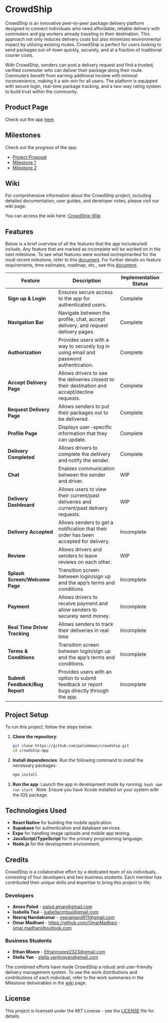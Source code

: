 # CrowdShip

CrowdShip is an innovative peer-to-peer package delivery platform designed to connect individuals who need affordable, reliable delivery with commuters and gig workers already traveling to their destination. This approach not only reduces delivery costs but also minimizes environmental impact by utilizing existing routes. CrowdShip is perfect for users looking to send packages out-of-town quickly, securely, and at a fraction of traditional courier costs.

With CrowdShip, senders can post a delivery request and find a trusted, verified commuter who can deliver their package along their route. Commuters benefit from earning additional income with minimal inconvenience, making it a win-win for all users. The platform is equipped with secure login, real-time package tracking, and a two-way rating system to build trust within the community.

## Product Page

Check out the app [here](https://webhome.csc.uvic.ca/~amanpalod/).

## Milestones

Check out the progress of the app:

- [Project Proposal](https://docs.google.com/presentation/d/1peil1iJRbVo_JsmiLLo1Ui51M7B2C_nOO8ybEi26i7I/edit?usp=sharing)
- [Milestone 1](https://www.canva.com/design/DAGTBPuQ0hA/XS5Hs-V7oXsaTxTl7JmsUg/view?utm_content=DAGTBPuQ0hA&utm_campaign=designshare&utm_medium=link&utm_source=editor)
- [Milestone 2](https://www.canva.com/design/DAGUn4-0RUc/vmg020h-dukKPFfQMnRNJg/view?utm_content=DAGUn4-0RUc&utm_campaign=designshare&utm_medium=link&utm_source=editor)

## Wiki

For comprehensive information about the CrowdShip project, including detailed documentation, user guides, and developer notes, please visit our wiki page.

You can access the wiki here: [CrowdShip Wiki](https://drive.google.com/drive/folders/1qSe8aqg4Xu0syk7wau58o0o3b7cBdhXS?usp=sharing)

## Features

Below is a brief overview of all the features that the app includes/will include. Any feature that are marked as incomplete will be worked on in the next milestone. To see what features were worked on/implmented for the most recent milestone, refer to this [document](https://docs.google.com/document/d/1JhgStE6bvh5WCnZVKJHhdOWX9sznecLxRSmc5AKlf7Y/edit?usp=sharing). For further details on feature requirements, time estimates, roadmap, etc., see this [document](https://docs.google.com/document/d/1SQmtoYWRm86sPubjcFzEQUktxFt1g6xE-WH2qUgW5bs/edit?usp=sharing).


| Feature                        | Description                                                                                    | Implementation Status |
| ------------------------------ | ---------------------------------------------------------------------------------------------- | --------------------- |
| **Sign up & Login**            | Ensures secure access to the app for authenticated users.                                      | Complete              |
| **Navigation Bar**             | Navigate between the profile, chat, accept delivery, and request delivery pages.               | Complete              |
| **Authorization**              | Provides users with a way to securely log in using email and password authentication.          | Complete              |
| **Accept Delivery Page**       | Allows drivers to see the deliveries closest to their destination and accept/decline requests. | Complete              |
| **Request Delivery Page**      | Allows senders to put their packages out to be delivered.                                      | Complete              |
| **Profile Page**               | Displays user-specific information that they can update.                                       | Complete              |
| **Delivery Completed**         | Allows drivers to complete the delilvery and notify the sender.                                | Complete              |
| **Chat**                       | Enables communication between the sender and driver.                                           | WIP                   |
| **Delivery Dashboard**         | Allows users to view their current/past deliveries and current/past delivery requests.         | WIP                   |
| **Delivery Accepted**          | Allows senders to get a notification that their order has been accepted for delivery.          | Incomplete            |
| **Review**                     | Allows drivers and senders to leave reviews on each other.                                     | WIP           |
| **Splash Screen/Welcome Page** | Transition screen between login/sign up and the app’s terms and conditions.                    | Incomplete            |
| **Payment**                    | Allows drivers to receive payment and allow senders to securely send money.                     | Incomplete            |
| **Real Time Driver Tracking**  | Allows senders to track their deliveries in real time                                          | Incomplete            |
| **Terms & Conditions**         | Transition screen between login/sign up and the app’s terms and conditions.                    | Incomplete            |
| **Submit Feedback/Bug Report** | Provides users with an option to submit feedback or report bugs directly through the app.      | Incomplete            |

## Project Setup

To run this project, follow the steps below:

1. **Clone the repository**:

   ```bash
   git clone https://github.com/palodaman/crowdship.git
   cd crowdship-app
   ```

2. **Install dependencies**:
   Run the following command to install the necessary packages:

   ```bash
   npm install
   ```

3. **Run the app**:
   Launch the app in development mode by running:
   `bash
    npm run start
    `
   Note: Ensure you have Xcode installed on your system with the IOS package.

## Technologies Used

- **React Native** for building the mobile application.
- **Supabase** for authentication and database services.
- **Expo** for handling image uploads and mobile app testing.
- **JavaScript/TypeScript** for the primary programming language.
- **Node.js** for the development environment.

## Credits

CrowdShip is a collaborative effort by a dedicated team of six individuals, consisting of four developers and two business students. Each member has contributed their unique skills and expertise to bring this project to life.

### Developers

- **Aman Palod** - palod.aman@gmail.com
- **Isabella Tsui** - isabellacmtsui@gmail.com
- **Neeraj Nandakumar** - neerajnand911@gmail.com
- **Omar Madhani** - https://github.com/OmarMadhani - omar.madhani@outlook.com

### Business Students

- **Ethan Moore** - Ethanmoore2323@gmail.com
- **Stella Yan** - stella.yanjingyan@gmail.com

The combined efforts have made CrowdShip a robust and user-friendly delivery management system. To see the work distributions and contributions of each individual, refer to the work summaries in the Milestone deliverables in the [wiki](https://drive.google.com/drive/folders/1qSe8aqg4Xu0syk7wau58o0o3b7cBdhXS?usp=sharing) page.

## License

This project is licensed under the MIT License - see the [LICENSE](LICENSE) file for details.

